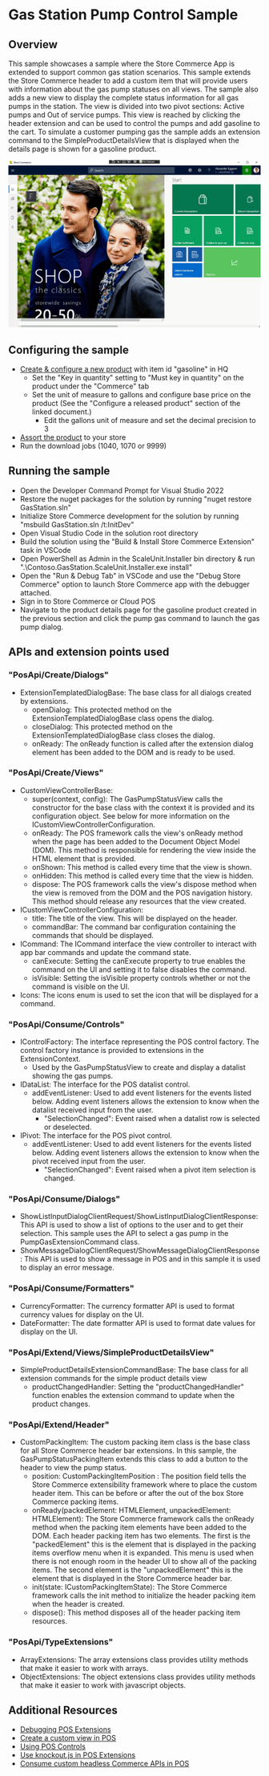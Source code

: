 # Gas Station Pump Control Sample
## Overview
This sample showcases a sample where the Store Commerce App is extended to support common gas station scenarios. This sample extends the Store Commerce header to add a custom item that will provide users with information about the gas pump statuses on all views. The sample also adds a new view to display the complete status information for all gas pumps in the station. The view is divided into two pivot sections: Active pumps and Out of service pumps. This view is reached by clicking the header extension and can be used to control the pumps and add gasoline to the cart. To simulate a customer pumping gas the sample adds an extension command to the SimpleProductDetailsView that is displayed when the details page is shown for a gasoline product.

![Demo](./Demo.gif)

## Configuring the sample
- [Create & configure a new product](https://docs.microsoft.com/en-us/dynamics365/commerce/create-new-product-commerce) with item id "gasoline" in HQ
  - Set the "Key in quantity" setting to "Must key in quantity" on the product under the "Commerce" tab
  - Set the unit of measure to gallons and configure base price on the product (See the "Configure a released product" section of the linked document.)
    - Edit the gallons unit of measure and set the decimal precision to 3
- [Assort the product](https://docs.microsoft.com/en-us/dynamics365/commerce/tasks/manage-assortments-2016-11) to your store
- Run the download jobs (1040, 1070 or 9999)

## Running the sample
- Open the Developer Command Prompt for Visual Studio 2022
- Restore the nuget packages for the solution by running "nuget restore GasStation.sln"
- Initialize Store Commerce development for the solution by running "msbuild GasStation.sln /t:InitDev"
- Open Visual Studio Code in the solution root directory
- Build the solution using the "Build & Install Store Commerce Extension" task in VSCode
- Open PowerShell as Admin in the ScaleUnit.Installer bin directory & run ".\Contoso.GasStation.ScaleUnit.Installer.exe install"
- Open the "Run & Debug Tab" in VSCode and use the "Debug Store Commerce" option to launch Store Commerce app with the debugger attached.
- Sign in to Store Commerce or Cloud POS
- Navigate to the product details page for the gasoline product created in the previous section and click the pump gas command to launch the gas pump dialog.

## APIs and extension points used
### "PosApi/Create/Dialogs"
- ExtensionTemplatedDialogBase: The base class for all dialogs created by extensions.
  - openDialog: This protected method on the ExtensionTemplatedDialogBase class opens the dialog.
  - closeDialog: This protected method on the ExtensionTemplatedDialogBase class closes the dialog.
  - onReady: The onReady function is called after the extension dialog element has been added to the DOM and is ready to be used.

### "PosApi/Create/Views"
- CustomViewControllerBase:
  - super(context, config): The GasPumpStatusView calls the constructor for the base class with the context it is provided and its configuration object. See below for more information on the ICustomViewControllerConfiguration.
  - onReady: The POS framework calls the view's onReady method when the page has been added to the Document Object Model (DOM). This method is responsible for rendering the view inside the HTML element that is provided.
  - onShown: This method is called every time that the view is shown.
  - onHidden: This method is called every time that the view is hidden.
  - dispose: The POS framework calls the view's dispose method when the view is removed from the DOM and the POS navigation history. This method should release any resources that the view created.
- ICustomViewControllerConfiguration:
  - title: The title of the view. This will be displayed on the header.
  - commandBar: The command bar configuration containing the commands that should be displayed.
- ICommand: The ICommand interface the view controller to interact with app bar commands and update the command state.
  - canExecute: Setting the canExecute property to true enables the command on the UI and setting it to false disables the command.
  - isVisible: Setting the isVisible property controls whether or not the command is visible on the UI.
- Icons: The icons enum is used to set the icon that will be displayed for a command.

### "PosApi/Consume/Controls"
- IControlFactory: The interface representing the POS control factory. The control factory instance is provided to extensions in the ExtensionContext.
  - Used by the GasPumpStatusView to create and display a datalist showing the gas pumps.
- IDataList: The interface for the POS datalist control.
  - addEventListener: Used to add event listeners for the events listed below. Adding event listeners allows the extension to know when the datalist received input from the user.
    - "SelectionChanged": Event raised when a datalist row is selected or deselected.
- IPivot: The interface for the POS pivot control.
  - addEventListener: Used to add event listeners for the events listed below. Adding event listeners allows the extension to know when the pivot received input from the user.
    - "SelectionChanged": Event raised when a pivot item selection is changed.
### "PosApi/Consume/Dialogs"
- ShowListInputDialogClientRequest/ShowListInputDialogClientResponse: This API is used to show a list of options to the user and to get their selection. This sample uses the API to select a gas pump in the PumpGasExtensionCommand class.
- ShowMessageDialogClientRequest/ShowMessageDialogClientResponse: This API is used to show a message in POS and in this sample it is used to display an error message.

### "PosApi/Consume/Formatters"
- CurrencyFormatter: The currency formatter API is used to format currency values for display on the UI.
- DateFormatter: The date formatter API is used to format date values for display on the UI.

### "PosApi/Extend/Views/SimpleProductDetailsView"
- SimpleProductDetailsExtensionCommandBase: The base class for all extension commands for the simple product details view
  - productChangedHandler: Setting the "productChangedHandler" function enables the extension command to update when the product changes.

### "PosApi/Extend/Header"
- CustomPackingItem: The custom packing item class is the base class for all Store Commerce header bar extensions. In this sample, the GasPumpStatusPackingItem extends this class to add a button to the header to view the pump status.
  - position: CustomPackingItemPosition : The position field tells the Store Commerce extensibility framework where to place the custom header item. This can be before or after the out of the box Store Commerce packing items.
  - onReady(packedElement: HTMLElement, unpackedElement: HTMLElement): The Store Commerce framework calls the onReady method when the packing item elements have been added to the DOM. Each header packing item has two elements. The first is the "packedElement" this is the element that is displayed in the packing items overflow menu when it is expanded. This menu is used when there is not enough room in the header UI to show all of the packing items. The second element is the "unpackedElement" this is the element that is displayed in the Store Commerce header bar.
  - init(state: ICustomPackingItemState): The Store Commerce framework calls the init method to initialize the header packing item when the header is created.
  - dispose(): This method disposes all of the header packing item resources.

### "PosApi/TypeExtensions"
- ArrayExtensions: The array extensions class provides utility methods that make it easier to work with arrays.
- ObjectExtensions: The object extensions class provides utility methods that make it easier to work with javascript objects.

## Additional Resources
- [Debugging POS Extensions](https://docs.microsoft.com/en-us/dynamics365/commerce/dev-itpro/pos-extension/debug-pos-extension#run-and-debug-cloud-pos)
- [Create a custom view in POS](https://docs.microsoft.com/en-us/dynamics365/commerce/dev-itpro/pos-extension/custom-pos-view)
- [Using POS Controls](https://docs.microsoft.com/en-us/dynamics365/commerce/dev-itpro/pos-extension/controls-pos-extension)
- [Use knockout.js in POS Extensions](https://docs.microsoft.com/en-us/dynamics365/commerce/dev-itpro/pos-extension/knockout-pos-extension)
- [Consume custom headless Commerce APIs in POS](https://docs.microsoft.com/en-us/dynamics365/commerce/dev-itpro/pos-extension/consume-apis-pos)